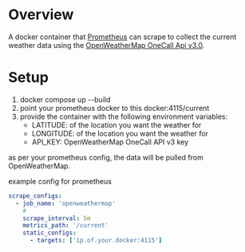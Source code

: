 # Overview
A docker container that [Prometheus](https://prometheus.io/) can scrape to collect the current weather data using the [OpenWeatherMap OneCall Api v3.0](https://openweathermap.org/api/one-call-3).

# Setup
1. docker compose up --build
2. point your prometheus docker to this docker:4115/current
3. provide the container with the following environment variables:
    - LATITUDE: of the location you want the weather for
    - LONGITUDE: of the location you want the weather for
    - API_KEY: OpenWeatherMap OneCall API v3 key

as per your prometheus config, the data will be pulled from OpenWeatherMap.

example config for prometheus

``` yaml
scrape_configs:
  - job_name: 'openweathermap'
    # 
    scrape_interval: 5m
    metrics_path: '/current'
    static_configs:
      - targets: ['ip.of.your.docker:4115']
```